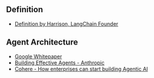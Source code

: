 
## Definition

- [Definition by Harrison, LangChain Founder](https://blog.langchain.dev/what-is-an-agent/)

## Agent Architecture

- [Google Whitepaper](https://www.kaggle.com/whitepaper-agents)
- [Building Effective Agents - Anthropic](https://www.anthropic.com/research/building-effective-agents)
- [Cohere - How enterprises can start building Agentic AI](https://cohere.com/blog/how-enterprises-can-start-building-agentic-ai)